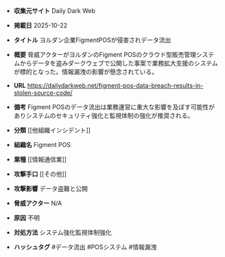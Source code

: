 - **収集元サイト**
Daily Dark Web

- **掲載日**
2025-10-22

- **タイトル**
ヨルダン企業FigmentPOSが侵害されデータ流出

- **概要**
脅威アクターがヨルダンのFigment POSのクラウド型販売管理システムからデータを盗みダークウェブで公開した事案で業務拡大支援のシステムが標的となった。情報漏洩の影響が懸念されている。

- **URL**
https://dailydarkweb.net/figment-pos-data-breach-results-in-stolen-source-code/

- **備考**
Figment POSのデータ流出は業務運営に重大な影響を及ぼす可能性がありシステムのセキュリティ強化と監視体制の強化が推奨される。

- **分類**
[[他組織インシデント]]

- **組織名**
Figment POS

- **業種**
[[情報通信業]]

- **攻撃手口**
[[その他]]

- **攻撃影響**
データ盗難と公開

- **脅威アクター**
N/A

- **原因**
不明

- **対処方法**
システム強化監視体制強化

- **ハッシュタグ**
#データ流出 #POSシステム #情報漏洩
